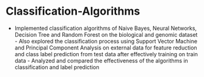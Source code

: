# Classification-Algorithms
- Implemented classification algorithms of Naive Bayes, Neural Networks, Decision Tree and Random Forest on the biological and genomic dataset - Also explored the classification process using Support Vector Machine and Principal Component Analysis on external data for feature reduction and class label prediction from test data after effectively training on train data  - Analyzed and compared the effectiveness of the algorithms in classification and label prediction
